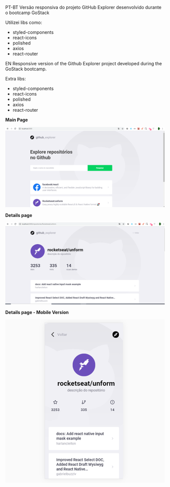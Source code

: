 PT-BT
Versão responsiva do projeto GitHub Explorer desenvolvido durante o bootcamp GoStack

Utilizei libs como: 
- styled-components
- react-icons
- polished
- axios
- react-router

EN
Responsive version of the Github Explorer project developed during the GoStack bootcamp.

Extra libs:
- styled-components
- react-icons
- polished
- axios
- react-router

**Main Page**

![](screenshots/3.PNG)

**Details page**

![](screenshots/2.PNG)

**Details page - Mobile Version**

![](screenshots/1.PNG)
